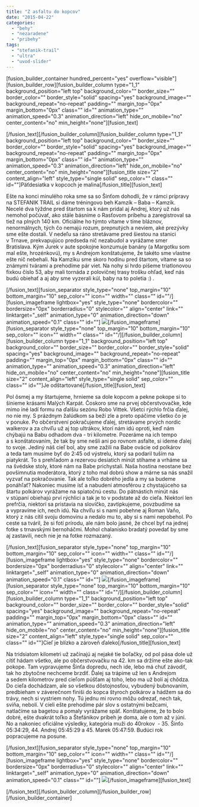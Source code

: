 ```yaml
---
title: "Z asfaltu do kopcov"
date: "2015-04-22"
categories: 
  - "behy"
  - "nezaradene"
  - "pribehy"
tags: 
  - "stefanik-trail"
  - "ultra"
  - "uvod-slider"
---
```


\[fusion\_builder\_container hundred\_percent="yes" overflow="visible"\]\[fusion\_builder\_row\]\[fusion\_builder\_column type="1\_1" background\_position="left top" background\_color="" border\_size="" border\_color="" border\_style="solid" spacing="yes" background\_image="" background\_repeat="no-repeat" padding="" margin\_top="0px" margin\_bottom="0px" class="" id="" animation\_type="" animation\_speed="0.3" animation\_direction="left" hide\_on\_mobile="no" center\_content="no" min\_height="none"\]\[fusion\_text\]

\[/fusion\_text\]\[/fusion\_builder\_column\]\[fusion\_builder\_column type="1\_1" background\_position="left top" background\_color="" border\_size="" border\_color="" border\_style="solid" spacing="yes" background\_image="" background\_repeat="no-repeat" padding="" margin\_top="0px" margin\_bottom="0px" class="" id="" animation\_type="" animation\_speed="0.3" animation\_direction="left" hide\_on\_mobile="no" center\_content="no" min\_height="none"\]\[fusion\_title size="2" content\_align="left" style\_type="single solid" sep\_color="" class="" id=""\]Päťdesiatka v kopcoch je malina\[/fusion\_title\]\[fusion\_text\]

Ešte na konci minulého roka sme sa so Šinťom dohodli, že v rámci prípravy na STEFANIK TRAIL si dáme tréningovo beh Kamzík – Baba – Kamzík. Necelé dva týždne pred štartom sa k nám pridal aj Andrej, ktorý už nás nemohol počúvať, ako stále básnime o Rasťovom príbehu a zaregistroval sa tiež na plných 140 km. Oficiálne ho týmto vítame v tíme bláznov, nenormálnych, tých čo nemajú rozum, prepnutých a neviem, aké prezývky sme ešte dostali. V nedeľu sa ráno stretávame pred šiestou na stanici v Trnave, prekvapujúco predseda nič nezabudol a vyrážame smer Bratislava. Kým Jurek v aute spokojne konzumuje banány (a Margotku som mal ešte, hrozénkovú), my s Andrejom konštatujeme, že takéto sme vlastne ešte nič nebehali. Na Kamzíku sme skoro hodinu pred štartom, vítame sa so známymi tvárami a prehodíme pár viet. Na nohy si hrdo píšeme triatlonovou fixkou číslo 53, aby mali tornáda z polovičnej trasy trošku ohľad, keď nás budú obiehať a aj aby sme vyzerali kúl, baby na to poletia :) .

\[/fusion\_text\]\[fusion\_separator style\_type="none" top\_margin="10" bottom\_margin="10" sep\_color="" icon="" width="" class="" id=""/\]\[fusion\_imageframe lightbox="yes" style\_type="none" bordercolor="" bordersize="0px" borderradius="0" stylecolor="" align="center" link="" linktarget="\_self" animation\_type="0" animation\_direction="down" animation\_speed="0.1" class="" id=""\] ![](images/kbk4-e1429622053226.jpg)\[/fusion\_imageframe\]\[fusion\_separator style\_type="none" top\_margin="10" bottom\_margin="10" sep\_color="" icon="" width="" class="" id=""/\]\[/fusion\_builder\_column\]\[fusion\_builder\_column type="1\_1" background\_position="left top" background\_color="" border\_size="" border\_color="" border\_style="solid" spacing="yes" background\_image="" background\_repeat="no-repeat" padding="" margin\_top="0px" margin\_bottom="0px" class="" id="" animation\_type="" animation\_speed="0.3" animation\_direction="left" hide\_on\_mobile="no" center\_content="no" min\_height="none"\]\[fusion\_title size="2" content\_align="left" style\_type="single solid" sep\_color="" class="" id=""\]Je odštartované\[/fusion\_title\]\[fusion\_text\]

Pol ôsmej a my štartujeme, hrnieme sa dole kopcom a pekne pokope si to šinieme krásami Malých Karpát. Čoskoro sme na prvej občerstvovačke, kde mimo iné ladí formu na ďalšiu sezónu Robo Vittek. Všetci rýchlo frčia ďalej, no nie my. S prázdnym žalúdkom sa beží zle a preto opáčime všetko čo je v ponuke. Po občerstvení pokračujeme ďalej, stretávame prvých nordic walkerov a za chvíľu už aj top ultrákov, ktorí nám idú oproti, keď nám chýbajú na Babu odhadom dva - tri kilometre. Pozeráme na ich tempo a s konštatovaním, že tak by sme nešli ani po rovnom asfalte, si ideme ďalej to svoje. Jediný náš cieľ bol, aby sme zažili na Babe ovácie od polkárov a teda tam musíme byť do 2:45 od výstrelu, ktorý sa podaril tuším na piatykrát. To s prehľadom a rezervou desiatich minút stíhame a vrháme sa na švédske stoly, ktoré nám na Babe prichystali. Naša hostina neostane bez povšimnutia moderátora, ktorý z toho mal dobrú show a márne sa nás snažil vyzvať na pokračovanie. Tak ale toľko dobrého jedla a my sa budeme ponáhľať? Nakoniec musíme ísť a nabudení atmosférou z chystajúceho sa štartu polkárov vyrážame na spiatočnú cestu. Do pätnástich minút nás v stúpaní obiehajú prví rýchlici a tak je to v podstate až do cieľa. Niektorí len prefrčia, niektorí sa pristavia na slovíčko, zavtipkujeme, povzbudíme sa a vypravíme ich, nech idú. Na chvíľu si s nami pobehne aj Roman Vaňo, ktorý z nás cítil svoju domovinu a nedalo mu to, aby si s nami nepobehol. Po ceste sa tváril, že si fotí prírodu, ale nám bolo jasné, že chcel byť na jednej fotke s trnavskými bernoháčmi. Mohol chalanisko bradatý povedať by sme aj zastavili, nech nie je na fotke rozmazaný.

\[/fusion\_text\]\[fusion\_separator style\_type="none" top\_margin="10" bottom\_margin="10" sep\_color="" icon="" width="" class="" id=""/\]\[fusion\_imageframe lightbox="yes" style\_type="none" bordercolor="" bordersize="0px" borderradius="0" stylecolor="" align="center" link="" linktarget="\_self" animation\_type="0" animation\_direction="down" animation\_speed="0.1" class="" id=""\] ![](images/KBK1-e1429622206517.jpg)\[/fusion\_imageframe\]\[fusion\_separator style\_type="none" top\_margin="10" bottom\_margin="10" sep\_color="" icon="" width="" class="" id=""/\]\[/fusion\_builder\_column\]\[fusion\_builder\_column type="1\_1" background\_position="left top" background\_color="" border\_size="" border\_color="" border\_style="solid" spacing="yes" background\_image="" background\_repeat="no-repeat" padding="" margin\_top="0px" margin\_bottom="0px" class="" id="" animation\_type="" animation\_speed="0.3" animation\_direction="left" hide\_on\_mobile="no" center\_content="no" min\_height="none"\]\[fusion\_title size="2" content\_align="left" style\_type="single solid" sep\_color="" class="" id=""\]Cieľ je blízko a zároveň ďaleko\[/fusion\_title\]\[fusion\_text\]

Na tridsiatom kilometri už začínajú aj nejaké tie boľačky, od pol pása dole už cítiť hádam všetko, ale po občerstvovačku na 42. km sa držíme ešte ako-tak pokope. Tam vypravujeme Šinťa dopredu, nech ide, lebo má chuť závodiť, tak ho zbytočne nechceme brzdiť. Ďalej sa trápime už len s Andrejom a sedem kilometrov pred cieľom púšťam aj toho, lebo ma už bolí aj chôdza. Do cieľa dochádzam, ale so všetkou dôstojnosťou, vybudený bubnovaním, predbieham v záverečnom finiši do kopca štyroch polkárov a hádžem sa do trávy, nech si vystriem nohy. Tú jednu mi rovno môžu odrezať, nech tak, sviňa, nebolí. V cieli ešte prehodíme pár slov s ostatnými bežcami, natlačíme sa bagetou a pomaly vyrážame späť. Konštatujeme, že to bolo dobré, ešte dvakrát toľko a Štefánikov príbeh je doma, ale o tom až v júni. No a nakoniec oficiálne výsledky, kategória muži do 40rokov  - 35. Šinťo 05:34:29, 44. Andrej 05:45:29 a 45. Marek 05:47:59. Budúci rok popracujeme na posune.

\[/fusion\_text\]\[fusion\_separator style\_type="none" top\_margin="10" bottom\_margin="10" sep\_color="" icon="" width="" class="" id=""/\]\[fusion\_imageframe lightbox="yes" style\_type="none" bordercolor="" bordersize="0px" borderradius="0" stylecolor="" align="center" link="" linktarget="\_self" animation\_type="0" animation\_direction="down" animation\_speed="0.1" class="" id=""\] ![](images/KBK3-e1429622411546.jpg)\[/fusion\_imageframe\]\[fusion\_text\]

\[/fusion\_text\]\[/fusion\_builder\_column\]\[/fusion\_builder\_row\]\[/fusion\_builder\_container\]
